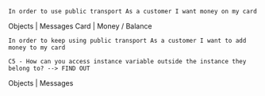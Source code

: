 `In order to use public transport
As a customer
I want money on my card`

Objects | Messages
Card    | Money / Balance

`In order to keep using public transport
As a customer
I want to add money to my card`

`C5 - How can you access instance variable outside the instance they belong to? --> FIND OUT`

Objects | Messages
